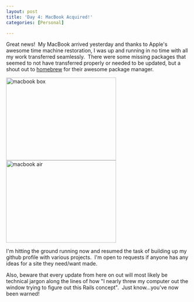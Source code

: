 ```yaml
---
layout: post
title: 'Day 4: MacBook Acquired!'
categories: [Personal]

---
```


Great news!  My MacBook arrived yesterday and thanks to Apple's awesome time machine restoration, I was up and running in no time with all my work transferred seamlessly.  There were some missing packages that seemed to not have transferred properly or needed to be updated, but a shout out to <a title="Homebrew" href="https://www.google.com/url?sa=t&amp;rct=j&amp;q=&amp;esrc=s&amp;source=web&amp;cd=1&amp;cad=rja&amp;ved=0CDYQFjAA&amp;url=http%3A%2F%2Fmxcl.github.com%2Fhomebrew%2F&amp;ei=s5gvUYv1LIGriAKDw4G4CA&amp;usg=AFQjCNF6OlsT382KquSbQwpnH6G5Rc0bqQ&amp;sig2=v2-VmpsWttwg2Bgf3mhelw&amp;bvm=bv.43148975,d.cGE" target="_blank">homebrew</a> for their awesome package manager.

<a href="http://thelonelyworkfromhomer.files.wordpress.com/2013/02/img_20130227_090515.jpg"><img class="alignnone size-medium wp-image-18" alt="macbook box" src="http://thelonelyworkfromhomer.files.wordpress.com/2013/02/img_20130227_090515.jpg?w=300" width="300" height="225" /></a> <a href="http://thelonelyworkfromhomer.files.wordpress.com/2013/02/img_20130227_090622.jpg"><img class="alignnone size-medium wp-image-19" alt="macbook air" src="http://thelonelyworkfromhomer.files.wordpress.com/2013/02/img_20130227_090622.jpg?w=300" width="300" height="224" /></a>

I'm hitting the ground running now and resumed the task of building up my github profile with various projects.  I'm open to requests if anyone has any ideas for a site they need/want made.

Also, beware that every update from here on out will most likely be technical jargon along the lines of how "I nearly threw my computer out the window trying to figure out this Rails concept".  Just know...you've now been warned!
